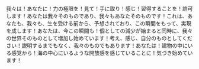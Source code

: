 我々は！あなたに！力の極限を！見て！手に取り！感じ！習得することを！許可します！あなたは我々そのものであり、我々もあなたそのものです！これは、あなたも、我々も、生を受ける前から、予想されており、この瞬間をもって、実現を成します！あなたは、今この瞬間も！個としての減少が始まると同時に、我々の世界そのものとして増加し始めています！考え、感じ、自分のものとしてください！説明するまでもなく、我々のものでもあります！あなたは！建物の中にいる感覚から！海の中心にいるような開放感を感じていることに！気づき始めています！
